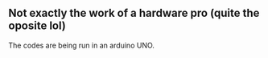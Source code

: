 ## Not exactly the work of a hardware pro (quite the oposite lol)

The codes are being run in an arduino UNO.
